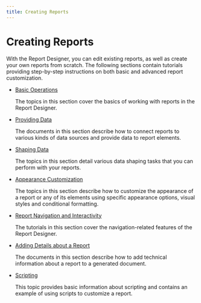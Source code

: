 ```yaml
---
title: Creating Reports
---
```

# Creating Reports
With the Report Designer, you can edit existing reports, as well as create your own reports from scratch. The following sections contain tutorials providing step-by-step instructions on both basic and advanced report customization.
* [Basic Operations](../../../../interface-elements-for-desktop/articles/report-designer/report-designer-for-wpf/creating-reports/basic-operations.md)
	
	The topics in this section cover the basics of working with reports in the Report Designer.
* [Providing Data](../../../../interface-elements-for-desktop/articles/report-designer/report-designer-for-wpf/creating-reports/providing-data.md)
	
	The documents in this section describe how to connect reports to various kinds of data sources and provide data to report elements.
* [Shaping Data](../../../../interface-elements-for-desktop/articles/report-designer/report-designer-for-wpf/creating-reports/shaping-data.md)
	
	The topics in this section detail various data shaping tasks that you can perform with your reports.
* [Appearance Customization](../../../../interface-elements-for-desktop/articles/report-designer/report-designer-for-wpf/creating-reports/appearance-customization.md)
	
	The topics in this section describe how to customize the appearance of a report or any of its elements using specific appearance options, visual styles and conditional formatting.
* [Report Navigation and Interactivity](../../../../interface-elements-for-desktop/articles/report-designer/report-designer-for-wpf/creating-reports/report-navigation-and-interactivity.md)
	
	The tutorials in this section cover the navigation-related features of the Report Designer.
* [Adding Details about a Report](../../../../interface-elements-for-desktop/articles/report-designer/report-designer-for-wpf/creating-reports/adding-details-about-a-report.md)
	
	The documents in this section describe how to add technical information about a report to a generated document.
* [Scripting](../../../../interface-elements-for-desktop/articles/report-designer/report-designer-for-wpf/creating-reports/scripting.md)
	
	This topic provides basic information about scripting and contains an example of using scripts to customize a report.